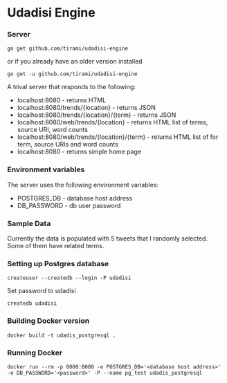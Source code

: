 # Udadisi Engine

### Server
    go get github.com/tirami/udadisi-engine

or if you already have an older version installed
    
    go get -u github.com/tirami/udadisi-engine

A trival server that responds to the following:

* localhost:8080 - returns HTML
* localhost:8080/trends/{location} - returns JSON
* localhost:8080/trends/{location}/{term} - returns JSON
* localhost:8080/web/trends/{location} - returns HTML list of terms, source URI, word counts
* localhost:8080/web/trends/{location}/{term} - returns HTML list of for term, source URIs and word counts
* localhost:8080 - returns simple home page

### Environment variables
The server uses the following environment variables:

* POSTGRES_DB - database host address
* DB_PASSWORD - db user password

### Sample Data
Currently the data is populated with 5 tweets that I randomly selected. Some of them have related terms.

### Setting up Postgres database
    createuser --createdb --login -P udadisi

Set password to udadisi

    createdb udadisi

### Building Docker version
    docker build -t udadis_postgresql .

### Running Docker
    docker run --rm -p 8080:8080 -e POSTGRES_DB='<database host address>' -e DB_PASSWORD='<password>' -P --name pg_test udadis_postgresql
